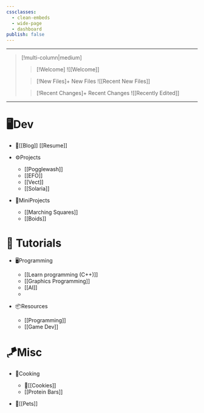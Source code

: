 ```yaml
---
cssclasses:
  - clean-embeds
  - wide-page
  - dashboard
publish: false
---
```


<div id='stars'></div>
<div id='stars2'></div>
<div id='stars3'></div>
<div id='stars4'></div>

---

> [!multi-column|medium]
>> [!Welcome]
>  ![[Welcome]]
>  
>>[!New Files]+ New Files
> ![[Recent New Files]] 
> 
> >[!Recent Changes]+ Recent Changes
> ![[Recently Edited]] 

---

# 🖥️Dev
- 
   📙[[Blog]]
   [[Resume]]

- ⚙️Projects
  - [[Pogglewash]]
  - [[EFO]]
  - [[Vect]]
  - [[Solaria]]
  
- 👾MiniProjects
    - [[Marching Squares]]
    - [[Boids]]


# 📖 Tutorials
- 🖥️Programming
    - [[Learn programming (C++)]]
    - [[Graphics Programming]]
    - [[AI]]
    - 

- 📦Resources
    - [[Programming]]
    - [[Game Dev]]
# 🪁Misc
- 🥣Cooking
  - 🍪[[Cookies]]
  - [[Protein Bars]]

- 🦖[[Pets]]




\
\
\
\
\
\
\
\
\
\
\
\
\
\
\
\
\
\
\
\
\
\
\
\
\
\
\
\
\
\
\
\
\
\
\
\
\
\
\
\
\
\
\
\
\
\
\
\
\
\
\
\
\
\
\
\
\
\
\
\
\
\
\
\
\
\
\
\
\
\
\
\
\
\
\
\
\
\
\
\
\
\
\
\
\
\
\
\
\
\
\
\
\
\
\
\
\
\
\
\
\
\
\
\
\
\
\
\
\
\
\
\
\
\
\
\
\
\
\
\
\
\
\
\
\
\
\
\
\
\
\
\
\
\
\
\
\
\
\
\
\
\
\
\
\
\
\
\
\
\
\
\
\
\
\
\
\
\
\
\
\
\
\
\
\
\
\
\
\
\
\
\
\
\
\
\
\
\
\
\
\
\
\
\
\
\
\
\
\
\
\
\
\
\
\
\
\
\
\
\
\
\
\
\
\
\
\
\
\
\
\
\
\
\
\
\
\
\
\
\
\
\
\
\
\
\
\
\
\
<tab>
What are you doing down here?










